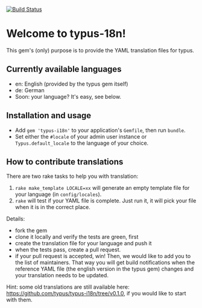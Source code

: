 [![Build Status](https://api.travis-ci.org/typus/typus-i18n.svg)](https://travis-ci.org/typus/typus-i18n)

# Welcome to typus-18n!

This gem's (only) purpose is to provide the YAML translation files for typus.


## Currently available languages

- en: English (provided by the typus gem itself)
- de: German
- Soon: your language? It's easy, see below.


## Installation and usage

- Add `gem 'typus-i18n'` to your application's `Gemfile`, then run `bundle`.
- Set either the `#locale` of your admin user instance or `Typus.default_locale` to the language of your choice.


## How to contribute translations

There are two rake tasks to help you with translation:

1. `rake make_template LOCALE=xx` will generate an empty template file for your language (in `config/locales`).
2. `rake` will test if your YAML file is complete. Just run it, it will pick your file when it is in the correct place.

Details:

- fork the gem
- clone it locally and verify the tests are green, first
- create the translation file for your language and push it
- when the tests pass, create a pull request.
- if your pull request is accepted, win! Then, we would like to add you to the list of maintainers. That way you will get build notifications when the reference YAML file (the english version in the typus gem) changes and your translation needs to be updated.

Hint: some old translations are still available here: https://github.com/typus/typus-i18n/tree/v0.1.0, if you would like to start with them.